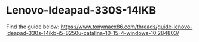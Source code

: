 # Lenovo-Ideapad-330S-14IKB
Find the guide below:
https://www.tonymacx86.com/threads/guide-lenovo-ideapad-330s-14ikb-i5-8250u-catalina-10-15-4-windows-10.284803/